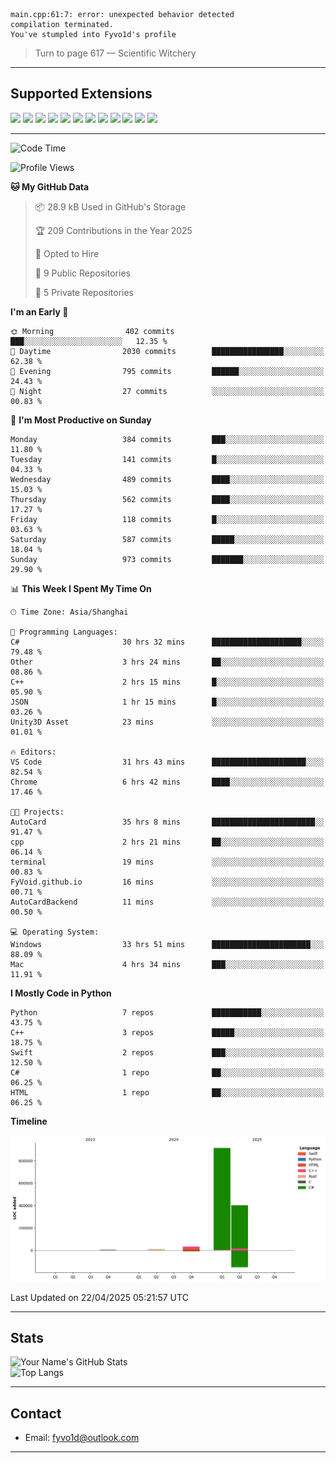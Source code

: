 ```
main.cpp:61:7: error: unexpected behavior detected
compilation terminated.
You've stumpled into Fyvo1d's profile
```

> Turn to page 617 — Scientific Witchery

---

## Supported Extensions

<p align="left">
  <img src="https://cdn.jsdelivr.net/gh/devicons/devicon/icons/cplusplus/cplusplus-original.svg" height="40" />
  <img src="https://cdn.jsdelivr.net/gh/devicons/devicon/icons/csharp/csharp-original.svg" height="40" />
  <img src="https://cdn.jsdelivr.net/gh/devicons/devicon/icons/python/python-original.svg" height="40" />
  <img src="https://cdn.jsdelivr.net/gh/devicons/devicon/icons/swift/swift-original.svg" height="40" />
  <img src="https://cdn.jsdelivr.net/gh/devicons/devicon/icons/git/git-original.svg" height="40" />
  <img src="https://cdn.jsdelivr.net/gh/devicons/devicon/icons/vscode/vscode-original.svg" height="40" />
  <img src="https://www.vulkan.org/user/themes/vulkan/images/logo/vulkan-logo.svg" height="40" />
  <img src="https://cdn.jsdelivr.net/gh/devicons/devicon/icons/opengl/opengl-original.svg" height="40" />
  <img src="https://cdn.jsdelivr.net/gh/devicons/devicon/icons/pytorch/pytorch-original.svg" height="40" />
  <img src="https://cdn.jsdelivr.net/gh/devicons/devicon/icons/unity/unity-original.svg" height="40" />
  <img src="https://cdn.jsdelivr.net/gh/devicons/devicon/icons/unrealengine/unrealengine-original.svg" height="40" />
  <img src="https://cdn.jsdelivr.net/gh/devicons/devicon/icons/cmake/cmake-original.svg" height="40" />
</p>


---

<!--START_SECTION:waka-->
![Code Time](http://img.shields.io/badge/Code%20Time-45%20hrs%2047%20mins-blue)

![Profile Views](http://img.shields.io/badge/Profile%20Views-83-blue)

**🐱 My GitHub Data** 

> 📦 28.9 kB Used in GitHub's Storage 
 > 
> 🏆 209 Contributions in the Year 2025
 > 
> 💼 Opted to Hire
 > 
> 📜 9 Public Repositories 
 > 
> 🔑 5 Private Repositories 
 > 
**I'm an Early 🐤** 

```text
🌞 Morning                402 commits         ███░░░░░░░░░░░░░░░░░░░░░░   12.35 % 
🌆 Daytime                2030 commits        ████████████████░░░░░░░░░   62.38 % 
🌃 Evening                795 commits         ██████░░░░░░░░░░░░░░░░░░░   24.43 % 
🌙 Night                  27 commits          ░░░░░░░░░░░░░░░░░░░░░░░░░   00.83 % 
```
📅 **I'm Most Productive on Sunday** 

```text
Monday                   384 commits         ███░░░░░░░░░░░░░░░░░░░░░░   11.80 % 
Tuesday                  141 commits         █░░░░░░░░░░░░░░░░░░░░░░░░   04.33 % 
Wednesday                489 commits         ████░░░░░░░░░░░░░░░░░░░░░   15.03 % 
Thursday                 562 commits         ████░░░░░░░░░░░░░░░░░░░░░   17.27 % 
Friday                   118 commits         █░░░░░░░░░░░░░░░░░░░░░░░░   03.63 % 
Saturday                 587 commits         █████░░░░░░░░░░░░░░░░░░░░   18.04 % 
Sunday                   973 commits         ███████░░░░░░░░░░░░░░░░░░   29.90 % 
```


📊 **This Week I Spent My Time On** 

```text
🕑︎ Time Zone: Asia/Shanghai

💬 Programming Languages: 
C#                       30 hrs 32 mins      ████████████████████░░░░░   79.48 % 
Other                    3 hrs 24 mins       ██░░░░░░░░░░░░░░░░░░░░░░░   08.86 % 
C++                      2 hrs 15 mins       █░░░░░░░░░░░░░░░░░░░░░░░░   05.90 % 
JSON                     1 hr 15 mins        █░░░░░░░░░░░░░░░░░░░░░░░░   03.26 % 
Unity3D Asset            23 mins             ░░░░░░░░░░░░░░░░░░░░░░░░░   01.01 % 

🔥 Editors: 
VS Code                  31 hrs 43 mins      █████████████████████░░░░   82.54 % 
Chrome                   6 hrs 42 mins       ████░░░░░░░░░░░░░░░░░░░░░   17.46 % 

🐱‍💻 Projects: 
AutoCard                 35 hrs 8 mins       ███████████████████████░░   91.47 % 
cpp                      2 hrs 21 mins       ██░░░░░░░░░░░░░░░░░░░░░░░   06.14 % 
terminal                 19 mins             ░░░░░░░░░░░░░░░░░░░░░░░░░   00.83 % 
FyVoid.github.io         16 mins             ░░░░░░░░░░░░░░░░░░░░░░░░░   00.71 % 
AutoCardBackend          11 mins             ░░░░░░░░░░░░░░░░░░░░░░░░░   00.50 % 

💻 Operating System: 
Windows                  33 hrs 51 mins      ██████████████████████░░░   88.09 % 
Mac                      4 hrs 34 mins       ███░░░░░░░░░░░░░░░░░░░░░░   11.91 % 
```

**I Mostly Code in Python** 

```text
Python                   7 repos             ███████████░░░░░░░░░░░░░░   43.75 % 
C++                      3 repos             █████░░░░░░░░░░░░░░░░░░░░   18.75 % 
Swift                    2 repos             ███░░░░░░░░░░░░░░░░░░░░░░   12.50 % 
C#                       1 repo              ██░░░░░░░░░░░░░░░░░░░░░░░   06.25 % 
HTML                     1 repo              ██░░░░░░░░░░░░░░░░░░░░░░░   06.25 % 
```



**Timeline**

![Lines of Code chart](https://raw.githubusercontent.com/FyVoid/FyVoid/main/assets/bar_graph.png)


 Last Updated on 22/04/2025 05:21:57 UTC
<!--END_SECTION:waka-->

---

## Stats

![Your Name's GitHub Stats](https://github-readme-stats.vercel.app/api?username=fyvoid&show_icons=true&theme=tokyonight)  
![Top Langs](https://github-readme-stats.vercel.app/api/top-langs/?username=fyvoid&layout=compact&theme=tokyonight)

---

## Contact

- Email: [fyvo1d@outlook.com](fyvo1d@outlook.com)  

---
